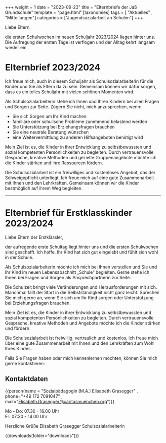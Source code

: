 +++
weight = 1
date = "2023-09-23"
title = "Elternbriefe der JaS Grundschule"
template = "page.html"
[taxonomies]
tags = [ "Aktuelles" , "Mitteilungen"]
categories = ["Jugendsozialarbeit an Schulen"]
+++

Liebe Eltern,

die ersten Schulwochen im neuen Schuljahr 2023/2024 liegen hinter uns. Die Aufregung der ersten Tage ist verflogen und der Alltag kehrt langsam wieder ein.

<!-- more -->

# Elternbrief 2023/2024

Ich freue mich, auch in diesem Schuljahr als Schulsozialarbeiterin für die Kinder und Sie als Eltern da zu sein. Gemeinsam können wir dafür sorgen, dass es ein tolles Schuljahr mit vielen schönen Momenten wird.

Als Schulsozialarbeiterin stehe ich Ihnen und Ihren Kindern bei allen Fragen und Sorgen zur Seite. Zögern Sie nicht, mich anzusprechen, wenn:

- Sie sich Sorgen um Ihr Kind machen
- familiäre oder schulische Probleme zunehmend belastend werden
- Sie Unterstützung bei Erziehungsfragen brauchen
- Sie eine neutrale Beratung wünschen
- eine Weitervermittlung zu anderen Hilfsangeboten benötigt wird

Mein Ziel ist es, die Kinder in ihrer Entwicklung zu selbstbewussten und sozial kompetenten Persönlichkeiten zu begleiten. Durch vertrauensvolle Gespräche, kreative Methoden und gezielte Gruppenangebote möchte ich die Kinder stärken und ihre Ressourcen fördern.

Die Schulsozialarbeit ist ein freiwilliges und kostenloses Angebot, das der Schweigepflicht unterliegt. Ich freue mich auf eine gute Zusammenarbeit mit Ihnen und den Lehrkräften. Gemeinsam können wir die Kinder bestmöglich auf ihrem Weg begleiten.

---
# Elternbrief für Erstklasskinder 2023/2024

Liebe Eltern der Erstklässler,

der aufregende erste Schultag liegt hinter uns und die ersten Schulwochen sind geschafft. Ich hoffe, Ihr Kind hat sich gut eingelebt und fühlt sich wohl in der Schule.

Als Schulsozialarbeiterin möchte ich mich bei Ihnen vorstellen und Sie und Ihr Kind im neuen Lebensabschnitt „Schule“ begleiten. Gerne stehe ich Ihnen bei Fragen und Sorgen als Ansprechpartnerin zur Seite.

Die Schulzeit bringt viele Veränderungen und Herausforderungen mit sich. Manchmal fällt der Start in die Selbstständigkeit nicht ganz leicht. Sprechen Sie mich gerne an, wenn Sie sich um Ihr Kind sorgen oder Unterstützung bei Erziehungsfragen brauchen.

Mein Ziel ist es, die Kinder in ihrer Entwicklung zu selbstbewussten und sozial kompetenten Persönlichkeiten zu begleiten. Durch vertrauensvolle Gespräche, kreative Methoden und Angebote möchte ich die Kinder stärken und fördern.

Die Schulsozialarbeit ist freiwillig, vertraulich und kostenlos. Ich freue mich über eine gute Zusammenarbeit mit Ihnen und den Lehrkräften zum Wohl Ihres Kindes.

Falls Sie Fragen haben oder mich kennenlernen möchten, können Sie mich gerne kontaktieren:
## Kontaktdaten

{{person(name = "Sozialpädagogin (M.A.) Elisabeth Grasegger" , phone="+49 172 7091047" , mail="Elisabeth.Grasegger@caritasmuenchen.org")}}

Mo - Do: 07.30 - 16.00 Uhr  
Fr: 07:30 - 14.00 Uhr


Herzliche Grüße Elisabeth Grasegger Schulsozialarbeiterin

{{downloads(folder="downloads")}}
